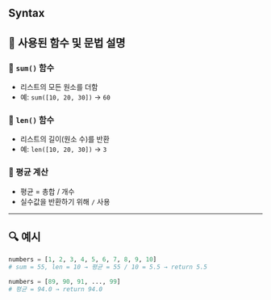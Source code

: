 ## Syntax

## 🔹 사용된 함수 및 문법 설명

### 🔹 `sum()` 함수
- 리스트의 모든 원소를 더함
- 예: `sum([10, 20, 30])` → `60`

### 🔹 `len()` 함수
- 리스트의 길이(원소 수)를 반환
- 예: `len([10, 20, 30])` → `3`

### 🔹 평균 계산
- 평균 = 총합 / 개수
- 실수값을 반환하기 위해 `/` 사용

---

## 🔍 예시

```python
numbers = [1, 2, 3, 4, 5, 6, 7, 8, 9, 10]
# sum = 55, len = 10 → 평균 = 55 / 10 = 5.5 → return 5.5

numbers = [89, 90, 91, ..., 99]
# 평균 = 94.0 → return 94.0
```
